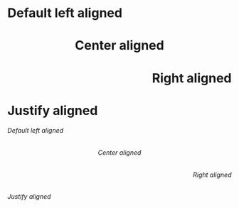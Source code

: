 <h1 align="left">
  Default left aligned
</h1>

<h1 align="center">
  Center aligned
</h1>

<h1 align="right">
  Right aligned
</h1>

<h1 align="justify">
  Justify aligned
</h1>

<h6 align="left">
  Default left aligned
</h6>

<h6 align="center">
  Center aligned
</h6>

<h6 align="right">
  Right aligned
</h6>

<h6 align="justify">
  Justify aligned
</h6>